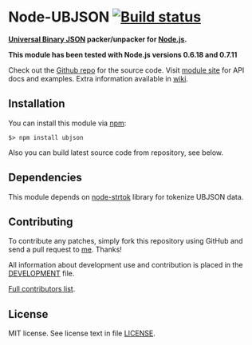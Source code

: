 Node-UBJSON [![Build status][Build status image]][Build status URL]
===================================================================

**[Universal Binary JSON] packer/unpacker for [Node.js].**

**This module has been tested with Node.js versions 0.6.18 and 0.7.11**

Check out the [Github repo] for the source code.
Visit [module site] for API docs and examples.
Extra information available in [wiki].

[Universal Binary JSON]: http://ubjson.org/
[Node.js]: http://nodejs.org/
[Build status image]: https://secure.travis-ci.org/Sannis/node-ubjson.png?branch=master
[Build status URL]: http://travis-ci.org/Sannis/node-ubjson

[Github repo]: https://github.com/Sannis/node-ubjson
[module site]: http://sannis.github.com/node-ubjson
[wiki]: https://github.com/Sannis/node-ubjson/wiki


Installation
------------

You can install this module via [npm]:

    $> npm install ubjson

Also you can build latest source code from repository, see below.

[npm]: https://github.com/isaacs/npm


Dependencies
------------

This module depends on [node-strtok] library for tokenize UBJSON data.

[node-strtok]: https://github.com/pgriess/node-strtok


Contributing
------------

To contribute any patches, simply fork this repository using GitHub
and send a pull request to [me](https://github.com/Sannis). Thanks!

All information about development use and contribution is placed in the [DEVELOPMENT] file.

[Full contributors list](https://github.com/Sannis/node-ubjson/contributors).

[DEVELOPMENT]: https://github.com/Sannis/node-ubjson/blob/master/DEVELOPMENT.markdown


License
-------

MIT license. See license text in file [LICENSE](https://github.com/Sannis/node-ubjson/blob/master/LICENSE).
